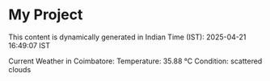 # My Project

This content is dynamically generated in Indian Time (IST): 2025-04-21 16:49:07 IST


Current Weather in Coimbatore:
Temperature: 35.88 °C
Condition: scattered clouds

